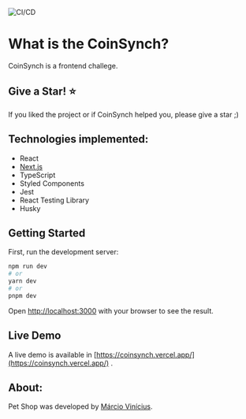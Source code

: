 ![CI/CD](https://github.com/marciovcampos/coinsynch/actions/workflows/main.yml/badge.svg)

What is the CoinSynch?
=====================

CoinSynch is a frontend challege.

## Give a Star! :star:
If you liked the project or if CoinSynch helped you, please give a star ;)

## Technologies implemented:

- React
- [Next.js](https://nextjs.org/)
- TypeScript
- Styled Components
- Jest
- React Testing Library
- Husky


## Getting Started

First, run the development server:

```bash
npm run dev
# or
yarn dev
# or
pnpm dev
```

Open [http://localhost:3000](http://localhost:3000) with your browser to see the result.

## Live Demo
A live demo is available in [https://coinsynch.vercel.app/](https://coinsynch.vercel.app/) .


## About:
Pet Shop was developed by [Márcio Vinícius](https://github.com/marciovcampos).